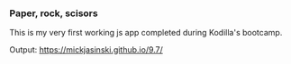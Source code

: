 <h3>Paper, rock, scisors</h3>

This is my very first working js app completed during Kodilla's bootcamp.

Output: https://mickjasinski.github.io/9.7/
